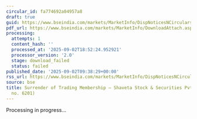 ```yaml
---
circular_id: fa774692a04957a8
draft: true
guid: https://www.bseindia.com/markets/MarketInfo/DispNoticesNCirculars.aspx?Noticeid={892078DA-6255-44CD-9580-E7807FCA6925}&noticeno=20250902-11&dt=09/02/2025&icount=11&totcount=59&flag=0
pdf_url: https://www.bseindia.com/markets/MarketInfo/DownloadAttach.aspx?id=20250902-11&attachedId=
processing:
  attempts: 1
  content_hash: ''
  processed_at: '2025-09-02T18:52:24.952921'
  processor_version: '2.0'
  stage: download_failed
  status: failed
published_date: '2025-09-02T09:38:29+00:00'
rss_url: https://www.bseindia.com/markets/MarketInfo/DispNoticesNCirculars.aspx?Noticeid={892078DA-6255-44CD-9580-E7807FCA6925}&noticeno=20250902-11&dt=09/02/2025&icount=11&totcount=59&flag=0
source: bse
title: Surrender of Trading Membership – Shaveta Stock & Securities Pvt. Ltd. (Member
  no. 6201)
---
```


Processing in progress...